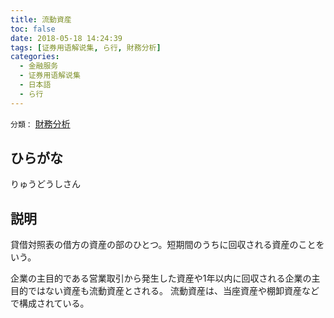 ```yaml
---
title: 流動資産
toc: false
date: 2018-05-18 14:24:39
tags: [证券用语解说集, ら行, 財務分析]
categories:
  - 金融服务
  - 证券用语解说集
  - 日本語
  - ら行
---
```


`分類：` [財務分析](/tags/財務分析/)

## ひらがな

りゅうどうしさん

## 説明

貸借対照表の借方の資産の部のひとつ。短期間のうちに回収される資産のことをいう。

企業の主目的である営業取引から発生した資産や1年以内に回収される企業の主目的ではない資産も流動資産とされる。 流動資産は、当座資産や棚卸資産などで構成されている。
